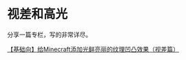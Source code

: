# 视差和高光

分享一篇专栏，写的非常详尽。

[【基础向】给Minecraft添加光鲜亮丽的纹理凹凸效果（视差篇）](https://www.bilibili.com/read/cv847631)